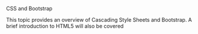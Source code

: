 CSS and Bootstrap

This topic provides an overview of Cascading Style Sheets and Bootstrap. A brief introduction to HTML5 will also be covered